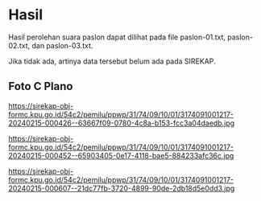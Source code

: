 # Hasil

Hasil perolehan suara paslon dapat dilihat pada file paslon-01.txt, paslon-02.txt, dan paslon-03.txt.

Jika tidak ada, artinya data tersebut belum ada pada SIREKAP.

## Foto C Plano

https://sirekap-obj-formc.kpu.go.id/54c2/pemilu/ppwp/31/74/09/10/01/3174091001217-20240215-000426--63667f09-0780-4c8a-b153-fcc3a04daedb.jpg

https://sirekap-obj-formc.kpu.go.id/54c2/pemilu/ppwp/31/74/09/10/01/3174091001217-20240215-000452--65903405-0e17-4118-bae5-884233afc36c.jpg

https://sirekap-obj-formc.kpu.go.id/54c2/pemilu/ppwp/31/74/09/10/01/3174091001217-20240215-000607--21dc77fb-3720-4899-90de-2db18d5e0dd3.jpg
